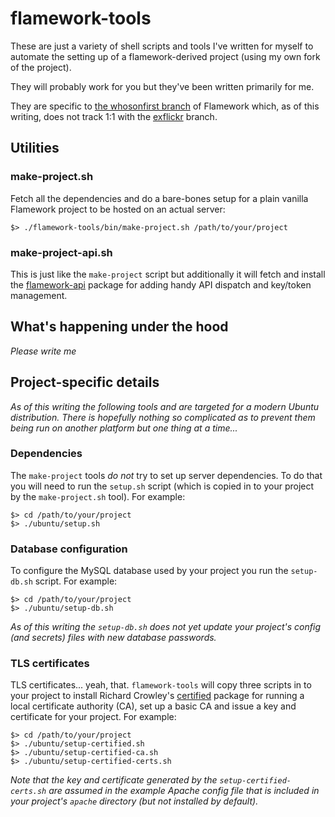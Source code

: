 # flamework-tools

These are just a variety of shell scripts and tools I've written for myself to
automate the setting up of a flamework-derived project (using my own fork of the
project).

They will probably work for you but they've been written primarily for me.

They are specific to [the whosonfirst branch](https://github.com/whosonfirst/flamework) of Flamework which, as of this writing, does not track 1:1 with the [exflickr](https://github.com/exflickr/flamework) branch.
 
## Utilities

### make-project.sh

Fetch all the dependencies and do a bare-bones setup for a plain vanilla Flamework project to be hosted on an actual server:

```
$> ./flamework-tools/bin/make-project.sh /path/to/your/project
```

### make-project-api.sh 

This is just like the `make-project` script but additionally it will fetch and install the [flamework-api](https://github.com/whosonfirst/flamework-api) package for adding handy API dispatch and key/token management.

## What's happening under the hood

_Please write me_

## Project-specific details

_As of this writing the following tools and are targeted for a modern Ubuntu distribution. There is hopefully nothing so complicated as to prevent them being run on another platform but one thing at a time..._

### Dependencies

The `make-project` tools *do not* try to set up server dependencies. To do that you will need to run the `setup.sh` script (which is copied in to your project by the `make-project.sh` tool). For example:

```
$> cd /path/to/your/project
$> ./ubuntu/setup.sh
```

### Database configuration

To configure the MySQL database used by your project you run the `setup-db.sh` script. For example:

```
$> cd /path/to/your/project
$> ./ubuntu/setup-db.sh
```

_As of this writing the `setup-db.sh` does not yet update your project's config (and secrets) files with new database passwords._

### TLS certificates

TLS certificates... yeah, that. `flamework-tools` will copy three scripts in to your project to install Richard Crowley's [certified]() package for running a local certificate authority (CA), set up a basic CA and issue a key and certificate for your project. For example:

```
$> cd /path/to/your/project
$> ./ubuntu/setup-certified.sh
$> ./ubuntu/setup-certified-ca.sh
$> ./ubuntu/setup-certified-certs.sh
```

_Note that the key and certificate generated by the `setup-certified-certs.sh` are assumed in the example Apache config file that is included in your project's `apache` directory (but not installed by default)._

